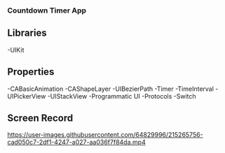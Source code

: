 ### Countdown Timer App

## Libraries

-UIKit

## Properties

-CABasicAnimation
-CAShapeLayer
-UIBezierPath
-Timer
-TimeInterval
-UIPickerView
-UIStackView
-Programmatic UI
-Protocols
-Switch


## Screen Record

https://user-images.githubusercontent.com/64829996/215265756-cad050c7-2df1-4247-a027-aa036f7f84da.mp4
